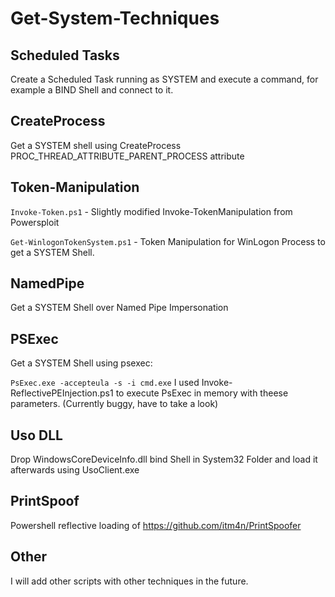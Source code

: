 # Get-System-Techniques

## Scheduled Tasks

Create a Scheduled Task running as SYSTEM and execute a command, for example a BIND Shell and connect to it.

## CreateProcess

Get a SYSTEM shell using CreateProcess PROC_THREAD_ATTRIBUTE_PARENT_PROCESS attribute

## Token-Manipulation
`Invoke-Token.ps1` - Slightly modified Invoke-TokenManipulation from Powersploit

`Get-WinlogonTokenSystem.ps1` - Token Manipulation for WinLogon Process to get a SYSTEM Shell.

## NamedPipe

Get a SYSTEM Shell over Named Pipe Impersonation

## PSExec

Get a SYSTEM Shell using psexec:

`PsExec.exe -accepteula -s -i cmd.exe`
I used Invoke-ReflectivePEInjection.ps1 to execute PsExec in memory with theese parameters. (Currently buggy, have to take a look)

## Uso DLL

Drop WindowsCoreDeviceInfo.dll bind Shell in System32 Folder and load it afterwards using UsoClient.exe

## PrintSpoof

Powershell reflective loading of https://github.com/itm4n/PrintSpoofer

## Other
I will add other scripts with other techniques in the future.
